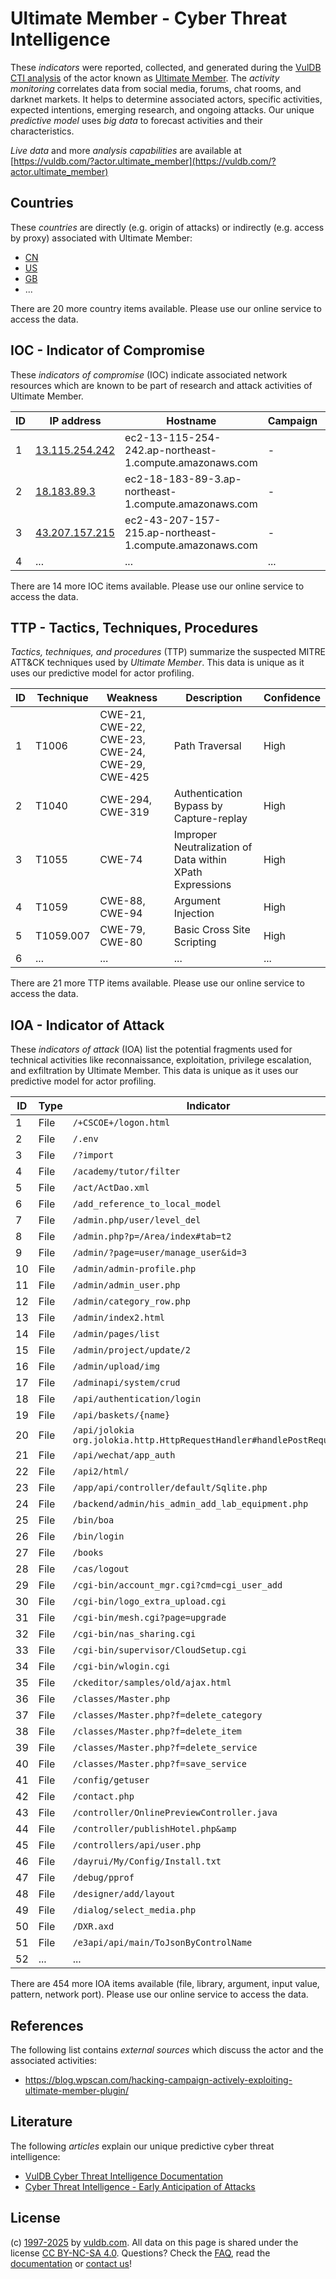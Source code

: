 # Ultimate Member - Cyber Threat Intelligence

These _indicators_ were reported, collected, and generated during the [VulDB CTI analysis](https://vuldb.com/?kb.cti) of the actor known as [Ultimate Member](https://vuldb.com/?actor.ultimate_member). The _activity monitoring_ correlates data from social media, forums, chat rooms, and darknet markets. It helps to determine associated actors, specific activities, expected intentions, emerging research, and ongoing attacks. Our unique _predictive model_ uses _big data_ to forecast activities and their characteristics.

_Live data_ and more _analysis capabilities_ are available at [https://vuldb.com/?actor.ultimate_member](https://vuldb.com/?actor.ultimate_member)

## Countries

These _countries_ are directly (e.g. origin of attacks) or indirectly (e.g. access by proxy) associated with Ultimate Member:

* [CN](https://vuldb.com/?country.cn)
* [US](https://vuldb.com/?country.us)
* [GB](https://vuldb.com/?country.gb)
* ...

There are 20 more country items available. Please use our online service to access the data.

## IOC - Indicator of Compromise

These _indicators of compromise_ (IOC) indicate associated network resources which are known to be part of research and attack activities of Ultimate Member.

ID | IP address | Hostname | Campaign | Confidence
-- | ---------- | -------- | -------- | ----------
1 | [13.115.254.242](https://vuldb.com/?ip.13.115.254.242) | ec2-13-115-254-242.ap-northeast-1.compute.amazonaws.com | - | Medium
2 | [18.183.89.3](https://vuldb.com/?ip.18.183.89.3) | ec2-18-183-89-3.ap-northeast-1.compute.amazonaws.com | - | Medium
3 | [43.207.157.215](https://vuldb.com/?ip.43.207.157.215) | ec2-43-207-157-215.ap-northeast-1.compute.amazonaws.com | - | Medium
4 | ... | ... | ... | ...

There are 14 more IOC items available. Please use our online service to access the data.

## TTP - Tactics, Techniques, Procedures

_Tactics, techniques, and procedures_ (TTP) summarize the suspected MITRE ATT&CK techniques used by _Ultimate Member_. This data is unique as it uses our predictive model for actor profiling.

ID | Technique | Weakness | Description | Confidence
-- | --------- | -------- | ----------- | ----------
1 | T1006 | CWE-21, CWE-22, CWE-23, CWE-24, CWE-29, CWE-425 | Path Traversal | High
2 | T1040 | CWE-294, CWE-319 | Authentication Bypass by Capture-replay | High
3 | T1055 | CWE-74 | Improper Neutralization of Data within XPath Expressions | High
4 | T1059 | CWE-88, CWE-94 | Argument Injection | High
5 | T1059.007 | CWE-79, CWE-80 | Basic Cross Site Scripting | High
6 | ... | ... | ... | ...

There are 21 more TTP items available. Please use our online service to access the data.

## IOA - Indicator of Attack

These _indicators of attack_ (IOA) list the potential fragments used for technical activities like reconnaissance, exploitation, privilege escalation, and exfiltration by Ultimate Member. This data is unique as it uses our predictive model for actor profiling.

ID | Type | Indicator | Confidence
-- | ---- | --------- | ----------
1 | File | `/+CSCOE+/logon.html` | High
2 | File | `/.env` | Low
3 | File | `/?import` | Medium
4 | File | `/academy/tutor/filter` | High
5 | File | `/act/ActDao.xml` | High
6 | File | `/add_reference_to_local_model` | High
7 | File | `/admin.php/user/level_del` | High
8 | File | `/admin.php?p=/Area/index#tab=t2` | High
9 | File | `/admin/?page=user/manage_user&id=3` | High
10 | File | `/admin/admin-profile.php` | High
11 | File | `/admin/admin_user.php` | High
12 | File | `/admin/category_row.php` | High
13 | File | `/admin/index2.html` | High
14 | File | `/admin/pages/list` | High
15 | File | `/admin/project/update/2` | High
16 | File | `/admin/upload/img` | High
17 | File | `/adminapi/system/crud` | High
18 | File | `/api/authentication/login` | High
19 | File | `/api/baskets/{name}` | High
20 | File | `/api/jolokia org.jolokia.http.HttpRequestHandler#handlePostRequest` | High
21 | File | `/api/wechat/app_auth` | High
22 | File | `/api2/html/` | Medium
23 | File | `/app/api/controller/default/Sqlite.php` | High
24 | File | `/backend/admin/his_admin_add_lab_equipment.php` | High
25 | File | `/bin/boa` | Medium
26 | File | `/bin/login` | Medium
27 | File | `/books` | Low
28 | File | `/cas/logout` | Medium
29 | File | `/cgi-bin/account_mgr.cgi?cmd=cgi_user_add` | High
30 | File | `/cgi-bin/logo_extra_upload.cgi` | High
31 | File | `/cgi-bin/mesh.cgi?page=upgrade` | High
32 | File | `/cgi-bin/nas_sharing.cgi` | High
33 | File | `/cgi-bin/supervisor/CloudSetup.cgi` | High
34 | File | `/cgi-bin/wlogin.cgi` | High
35 | File | `/ckeditor/samples/old/ajax.html` | High
36 | File | `/classes/Master.php` | High
37 | File | `/classes/Master.php?f=delete_category` | High
38 | File | `/classes/Master.php?f=delete_item` | High
39 | File | `/classes/Master.php?f=delete_service` | High
40 | File | `/classes/Master.php?f=save_service` | High
41 | File | `/config/getuser` | High
42 | File | `/contact.php` | Medium
43 | File | `/controller/OnlinePreviewController.java` | High
44 | File | `/controller/publishHotel.php&amp` | High
45 | File | `/controllers/api/user.php` | High
46 | File | `/dayrui/My/Config/Install.txt` | High
47 | File | `/debug/pprof` | Medium
48 | File | `/designer/add/layout` | High
49 | File | `/dialog/select_media.php` | High
50 | File | `/DXR.axd` | Medium
51 | File | `/e3api/api/main/ToJsonByControlName` | High
52 | ... | ... | ...

There are 454 more IOA items available (file, library, argument, input value, pattern, network port). Please use our online service to access the data.

## References

The following list contains _external sources_ which discuss the actor and the associated activities:

* https://blog.wpscan.com/hacking-campaign-actively-exploiting-ultimate-member-plugin/

## Literature

The following _articles_ explain our unique predictive cyber threat intelligence:

* [VulDB Cyber Threat Intelligence Documentation](https://vuldb.com/?kb.cti)
* [Cyber Threat Intelligence - Early Anticipation of Attacks](https://www.scip.ch/en/?labs.20201022)

## License

(c) [1997-2025](https://vuldb.com/?kb.changelog) by [vuldb.com](https://vuldb.com/?kb.about). All data on this page is shared under the license [CC BY-NC-SA 4.0](https://creativecommons.org/licenses/by-nc-sa/4.0/). Questions? Check the [FAQ](https://vuldb.com/?kb.faq), read the [documentation](https://vuldb.com/?kb) or [contact us](https://vuldb.com/?contact)!
